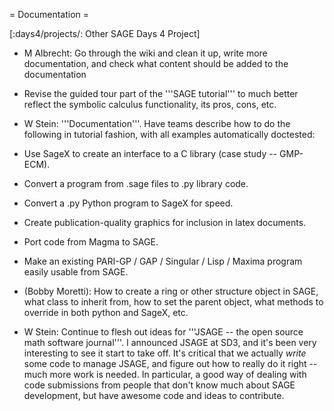 = Documentation =

[:days4/projects/: Other SAGE Days 4 Project]

 
 * M Albrecht: Go through the wiki and clean it up, write more documentation,  and check what content should be added to the documentation

 * Revise the guided tour part of the '''SAGE tutorial''' to much better reflect the symbolic calculus functionality, its pros, cons, etc.
 * W Stein: '''Documentation'''.  Have teams describe how to do the following in tutorial fashion, with all examples automatically doctested:
  * Use SageX to create an interface to a C library (case study -- GMP-ECM).
  * Convert a program from .sage files to .py library code.
  * Convert a .py Python program to SageX for speed.
  * Create publication-quality graphics for inclusion in latex documents.
  * Port code from Magma to SAGE.
  * Make an existing PARI-GP / GAP / Singular / Lisp / Maxima program easily usable from SAGE.
  * (Bobby Moretti): How to create a ring or other structure object in SAGE, what class to inherit from, how to set the parent object, what methods to override in both python and SageX, etc.

 * W Stein: Continue to flesh out ideas for '''JSAGE -- the open source math software journal'''.  I announced JSAGE at SD3, and it's been very interesting to see it start to take off.  It's critical that we actually *write* some code to manage JSAGE, and figure out how to really do it right -- much more work is needed.  In particular, a good way of dealing with code submissions from people that don't know much about SAGE development, but have awesome code and ideas to contribute.
